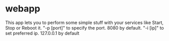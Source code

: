 # webapp
This app lets you to perform some simple stuff with your services like Start, Stop or Reboot it. 
"-p [port]" to specify the port. 8080 by default. 
"-i [ip]" to set preferred ip. 127.0.0.1 by default
